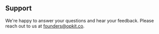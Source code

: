 ## Support

We're happy to answer your questions and hear your feedback. Please reach out to us at founders@opkit.co.
